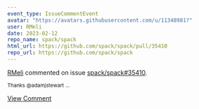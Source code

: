```yaml
---
event_type: IssueCommentEvent
avatar: "https://avatars.githubusercontent.com/u/11348981?"
user: RMeli
date: 2023-02-12
repo_name: spack/spack
html_url: https://github.com/spack/spack/pull/35410
repo_url: https://github.com/spack/spack
---
```


<a href='https://github.com/RMeli' target='_blank'>RMeli</a> commented on issue <a href='https://github.com/spack/spack/pull/35410' target='_blank'>spack/spack#35410</a>.

<small>Thanks @adamjstewart...</small>

<a href='https://github.com/spack/spack/pull/35410' target='_blank'>View Comment</a>